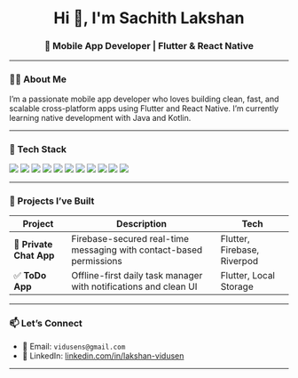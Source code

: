 <h1 align="center">Hi 👋, I'm Sachith Lakshan</h1>
<h3 align="center">📱 Mobile App Developer | Flutter & React Native </h3>

---

### 🧑‍💻 About Me

I’m a passionate mobile app developer who loves building clean, fast, and scalable cross-platform apps using Flutter and React Native. I’m currently learning native development with Java and Kotlin.

---

### 🔧 Tech Stack

<p align="left">
  <img src="https://img.shields.io/badge/Flutter-02569B?style=for-the-badge&logo=flutter&logoColor=white" />
  <img src="https://img.shields.io/badge/React%20Native-61DAFB?style=for-the-badge&logo=react&logoColor=black" />
  <img src="https://img.shields.io/badge/Dart-0175C2?style=for-the-badge&logo=dart&logoColor=white" />
  <img src="https://img.shields.io/badge/React-20232A?style=for-the-badge&logo=react&logoColor=61DAFB" />
  <img src="https://img.shields.io/badge/Node.js-339933?style=for-the-badge&logo=nodedotjs&logoColor=white" />
  <img src="https://img.shields.io/badge/Express.js-000000?style=for-the-badge&logo=express&logoColor=white" />
  <img src="https://img.shields.io/badge/MongoDB-47A248?style=for-the-badge&logo=mongodb&logoColor=white" />
  <img src="https://img.shields.io/badge/JavaScript-F7DF1E?style=for-the-badge&logo=javascript&logoColor=black" />
  <img src="https://img.shields.io/badge/SQL-4479A1?style=for-the-badge&logo=postgresql&logoColor=white" />
  <img src="https://img.shields.io/badge/HTML-E34F26?style=for-the-badge&logo=html5&logoColor=white" />
  <img src="https://img.shields.io/badge/CSS-1572B6?style=for-the-badge&logo=css3&logoColor=white" />
</p>

---

### 🚀 Projects I’ve Built

| Project | Description | Tech |
|--------|-------------|------|
| 🔐 **Private Chat App** | Firebase-secured real-time messaging with contact-based permissions | Flutter, Firebase, Riverpod |
| ✅ **ToDo App** | Offline-first daily task manager with notifications and clean UI | Flutter, Local Storage |

---

### 📫 Let’s Connect

- 📧 Email: `vidusens@gmail.com`  
- 🔗 LinkedIn: [linkedin.com/in/lakshan-vidusen](https://www.linkedin.com/in/lakshan-vidusen)

---
